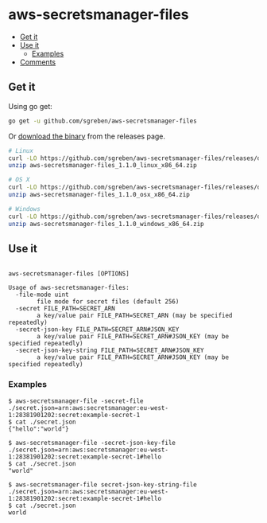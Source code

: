 # aws-secretsmanager-files

<!-- TOC -->

- [Get it](#get-it)
- [Use it](#use-it)
  - [Examples](#examples)
- [Comments](#comments)

<!-- /TOC -->

## Get it

Using go get:

```bash
go get -u github.com/sgreben/aws-secretsmanager-files
```

Or [download the binary](https://github.com/sgreben/aws-secretsmanager-files/releases/latest) from the releases page.

```bash
# Linux
curl -LO https://github.com/sgreben/aws-secretsmanager-files/releases/download/1.1.0/aws-secretsmanager-files_1.1.0_linux_x86_64.zip
unzip aws-secretsmanager-files_1.1.0_linux_x86_64.zip

# OS X
curl -LO https://github.com/sgreben/aws-secretsmanager-files/releases/download/1.1.0/aws-secretsmanager-files_1.1.0_osx_x86_64.zip
unzip aws-secretsmanager-files_1.1.0_osx_x86_64.zip

# Windows
curl -LO https://github.com/sgreben/aws-secretsmanager-files/releases/download/1.1.0/aws-secretsmanager-files_1.1.0_windows_x86_64.zip
unzip aws-secretsmanager-files_1.1.0_windows_x86_64.zip
```

## Use it

```text

aws-secretsmanager-files [OPTIONS]

Usage of aws-secretsmanager-files:
  -file-mode uint
    	file mode for secret files (default 256)
  -secret FILE_PATH=SECRET_ARN
    	a key/value pair FILE_PATH=SECRET_ARN (may be specified repeatedly)
  -secret-json-key FILE_PATH=SECRET_ARN#JSON_KEY
    	a key/value pair FILE_PATH=SECRET_ARN#JSON_KEY (may be specified repeatedly)
  -secret-json-key-string FILE_PATH=SECRET_ARN#JSON_KEY
    	a key/value pair FILE_PATH=SECRET_ARN#JSON_KEY (may be specified repeatedly)
```

### Examples

```shell
$ aws-secretsmanager-file -secret-file ./secret.json=arn:aws:secretsmanager:eu-west-1:28381901202:secret:example-secret-1
$ cat ./secret.json
{"hello":"world"}

$ aws-secretsmanager-file -secret-json-key-file ./secret.json=arn:aws:secretsmanager:eu-west-1:28381901202:secret:example-secret-1#hello
$ cat ./secret.json
"world"

$ aws-secretsmanager-file secret-json-key-string-file ./secret.json=arn:aws:secretsmanager:eu-west-1:28381901202:secret:example-secret-1#hello
$ cat ./secret.json
world
```
